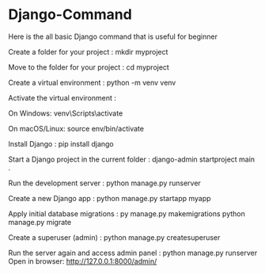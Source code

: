 # Django-Command
Here is the all basic  Django command that is useful for beginner 


Create a folder for your project :
mkdir myproject

Move to the folder for your project :
cd myproject

Create a virtual environment :
python -m venv venv

Activate the virtual environment :

   On Windows: venv\Scripts\activate
   
   On macOS/Linux: source env/bin/activate

Install Django :
pip install django

Start a Django project in the current folder :
django-admin startproject main .

Run the development server :
python manage.py runserver

Create a new Django app :
python manage.py startapp myapp

Apply initial database migrations :
py manage.py makemigrations
python manage.py migrate

Create a superuser (admin) :
python manage.py createsuperuser

Run the server again and access admin panel :
python manage.py runserver
Open in browser: http://127.0.0.1:8000/admin/
